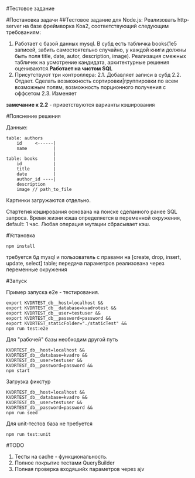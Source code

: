 #Тестовое задание

#Постановка задачи
##Тестовое задание для Node.js:
Реализовать http-server на базе фреймворка Koa2,
соответствующий следующим требованиям:

1. Работает с базой данных mysql. В субд есть табличка books(1e5 записей, забить самостоятельно случайно, у каждой книги должны быть поля title, date, autor, description, image). Реализация смежных табличек на усмотрение кандидата, архитектурные решения оцениваются.​ **Работает на чистом SQL**
2. Присутствуют три контроллера:
   2.1. Добавляет записи в субд
   2.2. Отдает. Сделать возможность сортировки|группировки по
   всем возможным полям, возможность порционного получения с
   оффсетом
   2.3. Изменяет

**замечание к 2.2** - приветствуются варианты кэширования

#Пояснение решения

Данные:

```
table: authors
    id     <------|
    name          |
                  |
table: books      |
    id            |
    title         |
    date          |
    author_id ----|
    description
    image // path_to_file
```

Картинки загружаются отдельно.

Стартегия кэширования основана на поиске сделанного ранее SQL запроса.
Время жизни кэша определяется в переменной окружения, default: 1 час.
Любая операция мутации сбрасывает кэш.

#Установка

```
npm install
```

требуется бд mysql и пользователь с правами на [create, drop, insert, update, select] table;
передача параметров реализована через переменные окружения

#Запуск

Пример запуска e2e - тестирования.

```
export KVDRTEST_db__host=localhost &&
export KVDRTEST_db__database=kvadrotest &&
export KVDRTEST_db__user=testuser &&
export KVDRTEST_db__password=password &&
export KVDRTEST_staticFolder="./staticTest" &&
npm run test:e2e
```

Для "рабочей" базы необходим другой путь

```
KVDRTEST_db__host=localhost &&
KVDRTEST_db__database=kvadro &&
KVDRTEST_db__user=testuser &&
KVDRTEST_db__password=password &&
npm start
```

Загрузка фикстур

```
KVDRTEST_db__host=localhost &&
KVDRTEST_db__database=kvadro &&
KVDRTEST_db__user=testuser &&
KVDRTEST_db__password=password &&
npm run seed
```

Для unit-тестов база не требуется

```
npm run test:unit
```

#TODO

1. Тесты на cache - функциональность.
2. Полное покрытие тестами QueryBuilder
3. Полная проверка входяшийх параметров через ajv
